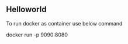 ## Helloworld

To run docker as container  use below command 

docker run -p 9090:8080 <docker image>
